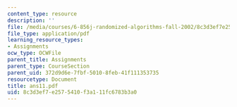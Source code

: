```yaml
---
content_type: resource
description: ''
file: /media/courses/6-856j-randomized-algorithms-fall-2002/8c3d3ef7e2575410f3a111fc6783b3a0_ans11.pdf
file_type: application/pdf
learning_resource_types:
- Assignments
ocw_type: OCWFile
parent_title: Assignments
parent_type: CourseSection
parent_uid: 372d9d6e-7fbf-5010-8feb-41f111353735
resourcetype: Document
title: ans11.pdf
uid: 8c3d3ef7-e257-5410-f3a1-11fc6783b3a0
---
```

